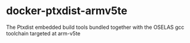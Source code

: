 # docker-ptxdist-armv5te
The Ptxdist embedded build tools bundled together with the OSELAS gcc toolchain targeted at arm-v5te
